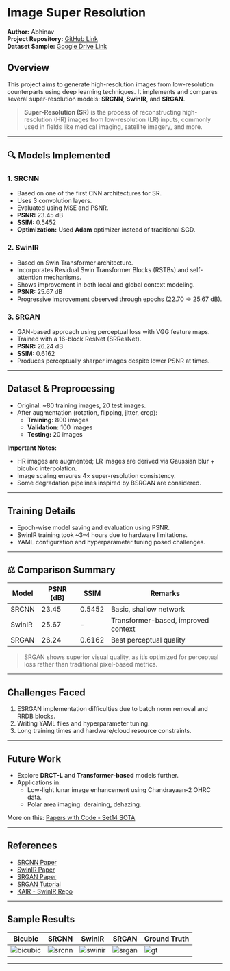 # Image Super Resolution

**Author:** Abhinav  
**Project Repository:** [GitHub Link](https://github.com/shyyshawarma/Super_resolution)  
**Dataset Sample:** [Google Drive Link](https://drive.google.com/drive/folders/1Yj33rbX_OF2P7xSC4wrh-k1Zb-lnP1uO?usp=share_link)

##  Overview

This project aims to generate high-resolution images from low-resolution counterparts using deep learning techniques. It implements and compares several super-resolution models: **SRCNN**, **SwinIR**, and **SRGAN**.

> **Super-Resolution (SR)** is the process of reconstructing high-resolution (HR) images from low-resolution (LR) inputs, commonly used in fields like medical imaging, satellite imagery, and more.

---

## 🔍 Models Implemented

### 1. **SRCNN**  
- Based on one of the first CNN architectures for SR.  
- Uses 3 convolution layers.  
- Evaluated using MSE and PSNR.  
- **PSNR:** 23.45 dB  
- **SSIM:** 0.5452  
- **Optimization:** Used **Adam** optimizer instead of traditional SGD.

### 2. **SwinIR**  
- Based on Swin Transformer architecture.  
- Incorporates Residual Swin Transformer Blocks (RSTBs) and self-attention mechanisms.  
- Shows improvement in both local and global context modeling.  
- **PSNR:** 25.67 dB  
- Progressive improvement observed through epochs (22.70 → 25.67 dB).

### 3. **SRGAN**  
- GAN-based approach using perceptual loss with VGG feature maps.  
- Trained with a 16-block ResNet (SRResNet).  
- **PSNR:** 26.24 dB  
- **SSIM:** 0.6162  
- Produces perceptually sharper images despite lower PSNR at times.

---

##  Dataset & Preprocessing

- Original: ~80 training images, 20 test images.  
- After augmentation (rotation, flipping, jitter, crop):  
  - **Training:** 800 images  
  - **Validation:** 100 images  
  - **Testing:** 20 images  

**Important Notes:**
- HR images are augmented; LR images are derived via Gaussian blur + bicubic interpolation.
- Image scaling ensures 4× super-resolution consistency.
- Some degradation pipelines inspired by BSRGAN are considered.

---

##  Training Details

- Epoch-wise model saving and evaluation using PSNR.
- SwinIR training took ~3–4 hours due to hardware limitations.
- YAML configuration and hyperparameter tuning posed challenges.

---

## ⚖ Comparison Summary

| Model   | PSNR (dB) | SSIM   | Remarks                              |
|---------|-----------|--------|--------------------------------------|
| SRCNN   | 23.45     | 0.5452 | Basic, shallow network               |
| SwinIR  | 25.67     | -      | Transformer-based, improved context |
| SRGAN   | 26.24     | 0.6162 | Best perceptual quality              |

> SRGAN shows superior visual quality, as it’s optimized for perceptual loss rather than traditional pixel-based metrics.

---

##  Challenges Faced

1. ESRGAN implementation difficulties due to batch norm removal and RRDB blocks.
2. Writing YAML files and hyperparameter tuning.
3. Long training times and hardware/cloud resource constraints.

---

##  Future Work

- Explore **DRCT-L** and **Transformer-based** models further.
- Applications in:
  - Low-light lunar image enhancement using Chandrayaan-2 OHRC data.
  - Polar area imaging: deraining, dehazing.

More on this: [Papers with Code - Set14 SOTA](https://paperswithcode.com/sota/image-super-resolution-on-set14-4x-upscaling)

---

##  References

- [SRCNN Paper](https://arxiv.org/pdf/1501.00092)
- [SwinIR Paper](https://arxiv.org/pdf/2108.10257)
- [SRGAN Paper](https://arxiv.org/pdf/1609.04802)
- [SRGAN Tutorial](https://github.com/sgrvinod/a-PyTorch-Tutorial-to-Super-Resolution)
- [KAIR - SwinIR Repo](https://github.com/cszn/KAIR)

---

##  Sample Results

| Bicubic | SRCNN | SwinIR | SRGAN | Ground Truth |
|---------|-------|--------|-------|--------------|
| ![bicubic](path) | ![srcnn](path) | ![swinir](path) | ![srgan](path) | ![gt](path) |

---

